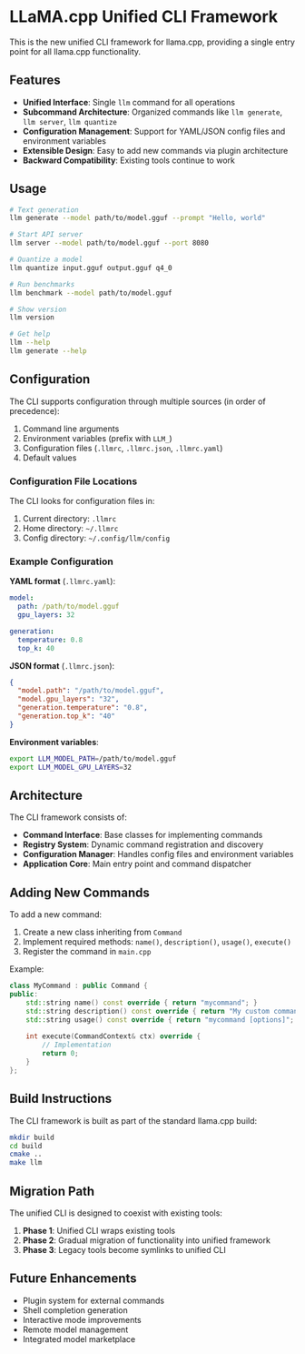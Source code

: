 # LLaMA.cpp Unified CLI Framework

This is the new unified CLI framework for llama.cpp, providing a single entry point for all llama.cpp functionality.

## Features

- **Unified Interface**: Single `llm` command for all operations
- **Subcommand Architecture**: Organized commands like `llm generate`, `llm server`, `llm quantize`
- **Configuration Management**: Support for YAML/JSON config files and environment variables
- **Extensible Design**: Easy to add new commands via plugin architecture
- **Backward Compatibility**: Existing tools continue to work

## Usage

```bash
# Text generation
llm generate --model path/to/model.gguf --prompt "Hello, world"

# Start API server
llm server --model path/to/model.gguf --port 8080

# Quantize a model
llm quantize input.gguf output.gguf q4_0

# Run benchmarks
llm benchmark --model path/to/model.gguf

# Show version
llm version

# Get help
llm --help
llm generate --help
```

## Configuration

The CLI supports configuration through multiple sources (in order of precedence):

1. Command line arguments
2. Environment variables (prefix with `LLM_`)
3. Configuration files (`.llmrc`, `.llmrc.json`, `.llmrc.yaml`)
4. Default values

### Configuration File Locations

The CLI looks for configuration files in:
1. Current directory: `.llmrc`
2. Home directory: `~/.llmrc`
3. Config directory: `~/.config/llm/config`

### Example Configuration

**YAML format** (`.llmrc.yaml`):
```yaml
model:
  path: /path/to/model.gguf
  gpu_layers: 32

generation:
  temperature: 0.8
  top_k: 40
```

**JSON format** (`.llmrc.json`):
```json
{
  "model.path": "/path/to/model.gguf",
  "model.gpu_layers": "32",
  "generation.temperature": "0.8",
  "generation.top_k": "40"
}
```

**Environment variables**:
```bash
export LLM_MODEL_PATH=/path/to/model.gguf
export LLM_MODEL_GPU_LAYERS=32
```

## Architecture

The CLI framework consists of:

- **Command Interface**: Base classes for implementing commands
- **Registry System**: Dynamic command registration and discovery
- **Configuration Manager**: Handles config files and environment variables
- **Application Core**: Main entry point and command dispatcher

## Adding New Commands

To add a new command:

1. Create a new class inheriting from `Command`
2. Implement required methods: `name()`, `description()`, `usage()`, `execute()`
3. Register the command in `main.cpp`

Example:
```cpp
class MyCommand : public Command {
public:
    std::string name() const override { return "mycommand"; }
    std::string description() const override { return "My custom command"; }
    std::string usage() const override { return "mycommand [options]"; }
    
    int execute(CommandContext& ctx) override {
        // Implementation
        return 0;
    }
};
```

## Build Instructions

The CLI framework is built as part of the standard llama.cpp build:

```bash
mkdir build
cd build
cmake ..
make llm
```

## Migration Path

The unified CLI is designed to coexist with existing tools:

1. **Phase 1**: Unified CLI wraps existing tools
2. **Phase 2**: Gradual migration of functionality into unified framework
3. **Phase 3**: Legacy tools become symlinks to unified CLI

## Future Enhancements

- Plugin system for external commands
- Shell completion generation
- Interactive mode improvements
- Remote model management
- Integrated model marketplace